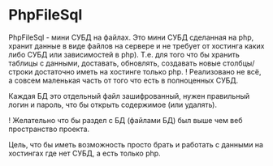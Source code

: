 # PhpFileSql

PhpFileSql - мини СУБД на файлах.
Это мини СУБД сделанная на php, хранит данные в виде файлов на сервере и не требует от хостинга каких либо СУБД или зависимостей в php).
Т.е. для того что бы хранить таблицы с данными, доставать, обновлять, создавать новые столбцы/строки достаточно иметь на хоcтинге только php.
! Реализовано не всё, а совсем маленькая часть от того что есть в полноценных СУБД.

Каждая БД это отдельный файл зашифрованный, нужен правильный логин и пароль,
что бы открыть содержимое (или удалять). 

! Желательно что бы раздел с БД (файлами БД) был выше чем веб пространство проекта.  

Цель, что бы иметь возможность просто брать и работать с данными на хостингах где нет СУБД, а есть только php. 
